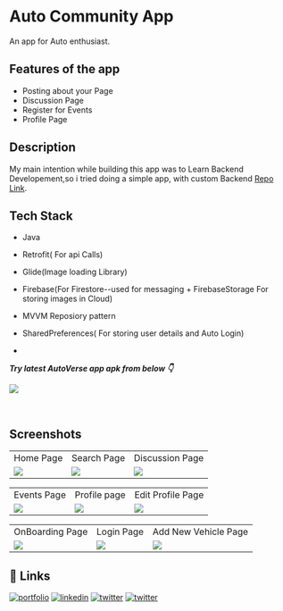 
# Auto Community App

An app for Auto enthusiast.

## Features of the app

- Posting about your Page 
- Discussion Page 
- Register for Events
- Profile Page

## Description 

My main intention while building this app was to Learn Backend Developement,so i tried doing a simple app, 
with custom Backend [Repo Link](https://github.com/dszvivian/AutoCommunityAppBackend).

## Tech Stack

- Java
- Retrofit( For api Calls)
- Glide(Image loading Library)
- Firebase(For Firestore--used for messaging + FirebaseStorage For storing images in Cloud)
- MVVM Reposiory pattern
- SharedPreferences( For storing user details and Auto Login)

- <br />

***Try latest AutoVerse app apk from below 👇***

[<img src="https://seeklogo.com/images/D/download-android-apk-badge-logo-D074C6882B-seeklogo.com.png">](https://github.com/Spikeysanju/Expenso/releases/download/v1.0.0-alpha01/Expenso.apk)

<br />






## Screenshots

<table>
  <tr>
    <td>Home Page</td>
     <td>Search Page</td>
     <td>Discussion Page</td>
  </tr>
  <tr>
    <td><img src="https://firebasestorage.googleapis.com/v0/b/autocommunity-937ec.appspot.com/o/screenshots%2Fss_homePage.png?alt=media&token=8ea96e1f-bbf8-4fb5-a5a0-83d781967967"></td>
    <td><img src="https://firebasestorage.googleapis.com/v0/b/autocommunity-937ec.appspot.com/o/screenshots%2Fss_searchPage.png?alt=media&token=77f9417b-f99d-43a2-a86c-a2230869fac6"></td>
    <td><img src="https://firebasestorage.googleapis.com/v0/b/autocommunity-937ec.appspot.com/o/screenshots%2Fss_discussionPage.png?alt=media&token=4c009ed9-89d4-4cc2-a900-31863e225d33"></td>
  </tr>
 </table>


 <table>
  <tr>
    <td>Events Page</td>
     <td>Profile page</td>
     <td>Edit Profile Page</td>
  </tr>
  <tr>
    <td><img src="https://firebasestorage.googleapis.com/v0/b/autocommunity-937ec.appspot.com/o/screenshots%2Fss_eventsPage.png?alt=media&token=392aab89-fe04-4349-85ea-0de86f5a0651"></td>
    <td><img src="https://firebasestorage.googleapis.com/v0/b/autocommunity-937ec.appspot.com/o/screenshots%2Fss_profilePage.png?alt=media&token=9cb5dbfc-eac1-4489-a13a-a74b35c73728"></td>
    <td><img src="https://firebasestorage.googleapis.com/v0/b/autocommunity-937ec.appspot.com/o/screenshots%2Fss_enterBioPage.png?alt=media&token=8b941a0b-8ac6-4c38-a19e-ab274fb9d4ee"></td>
  </tr>
 </table>


 <table>
  <tr>
    <td>OnBoarding Page</td>
     <td>Login Page</td>
     <td>Add New Vehicle Page</td>
  </tr>
  <tr>
    <td><img src="https://firebasestorage.googleapis.com/v0/b/autocommunity-937ec.appspot.com/o/screenshots%2Fss_onboarding%20screen.png?alt=media&token=53dbef64-9bc9-433c-84e1-9a0716d46cb1"></td>
    <td><img src="https://firebasestorage.googleapis.com/v0/b/autocommunity-937ec.appspot.com/o/screenshots%2Fss_loginPage.png?alt=media&token=b9c5315b-454f-4d1d-9eef-d64e14d09fce" ></td>
    <td><img src="https://firebasestorage.googleapis.com/v0/b/autocommunity-937ec.appspot.com/o/screenshots%2Fss_addVehiclepage.png?alt=media&token=de94f7df-815c-4fb4-ac97-4517513cccf4"></td>
  </tr>
 </table>

 

## 🔗 Links
[![portfolio](https://img.shields.io/badge/my_GitHUb-000?style=for-the-badge&logo=ko-fi&logoColor=white)](https://github.com/dszvivian/)
[![linkedin](https://img.shields.io/badge/linkedin-0A66C2?style=for-the-badge&logo=linkedin&logoColor=white)](https://www.linkedin.com/in/dszvivian/)
[![twitter](https://img.shields.io/badge/twitter-1DA1F2?style=for-the-badge&logo=twitter&logoColor=white)](https://twitter.com/dszvivian)
[![twitter](https://img.shields.io/badge/instagram-C13584?style=for-the-badge&logo=instagram&logoColor=white)](https://www.instagram.com/dszvivian/)

